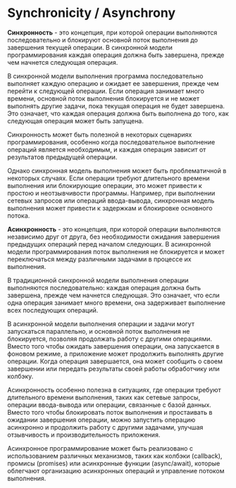 # Synchronicity / Asynchrony

**Синхронность** - это концепция, при которой операции выполняются последовательно и блокируют основной поток выполнения до завершения текущей операции. В синхронной модели программирования каждая операция должна быть завершена, прежде чем начнется следующая операция.

В синхронной модели выполнения программа последовательно выполняет каждую операцию и ожидает ее завершения, прежде чем перейти к следующей операции. Если операция занимает много времени, основной поток выполнения блокируется и не может выполнять другие задачи, пока текущая операция не будет завершена. Это означает, что каждая операция должна быть выполнена до того, как следующая операция может быть запущена.

Синхронность может быть полезной в некоторых сценариях программирования, особенно когда последовательное выполнение операций является необходимым, и каждая операция зависит от результатов предыдущей операции.

Однако синхронная модель выполнения может быть проблематичной в некоторых случаях. Если операции требуют длительного времени выполнения или блокирующие операции, это может привести к простою и неотзывчивости программы. Например, при выполнении сетевых запросов или операций ввода-вывода, синхронная модель выполнения может привести к задержкам и блокировке основного потока.

**Асинхронность** - это концепция, при которой операции выполняются независимо друг от друга, без необходимости ожидания завершения предыдущих операций перед началом следующих. В асинхронной модели программирования поток выполнения не блокируется и может переключаться между различными задачами в процессе их выполнения.

В традиционной синхронной модели выполнения операции выполняются последовательно: каждая операция должна быть завершена, прежде чем начнется следующая. Это означает, что если одна операция занимает много времени, она задерживает выполнение всех последующих операций.

В асинхронной модели выполнения операции и задачи могут запускаться параллельно, и основной поток выполнения не блокируется, позволяя продолжать работу с другими операциями. Вместо того чтобы ожидать завершения операции, она запускается в фоновом режиме, а приложение может продолжить выполнять другие операции. Когда операция завершается, она может сообщить о своем завершении или передать результаты своей работы обработчику или колбэку.

Асинхронность особенно полезна в ситуациях, где операции требуют длительного времени выполнения, таких как сетевые запросы, операции ввода-вывода или операции, связанные с базой данных. Вместо того чтобы блокировать поток выполнения и простаивать в ожидании завершения операции, можно запустить операцию асинхронно и продолжить работу с другими задачами, улучшая отзывчивость и производительность приложения.

Асинхронное программирование может быть реализовано с использованием различных механизмов, таких как колбэки (callback), промисы (promises) или асинхронные функции (async/await), которые облегчают организацию асинхронных операций и управление потоком выполнения.

